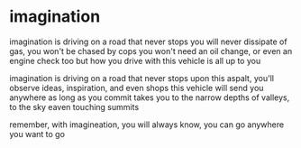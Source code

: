# imagination

imagination is driving on a road that never stops
you will never dissipate of gas, you won't be chased by cops
you won't need an oil change, or even an engine check too
but how you drive with this vehicle is all up to you

imagination is driving on a road that never stops
upon this aspalt, you'll observe ideas, inspiration, and even shops
this vehicle will send you anywhere as long as you commit
takes you to the narrow depths of valleys, to the sky eaven touching summits

remember, with imagineation, you will always know,
you can go anywhere you want to go